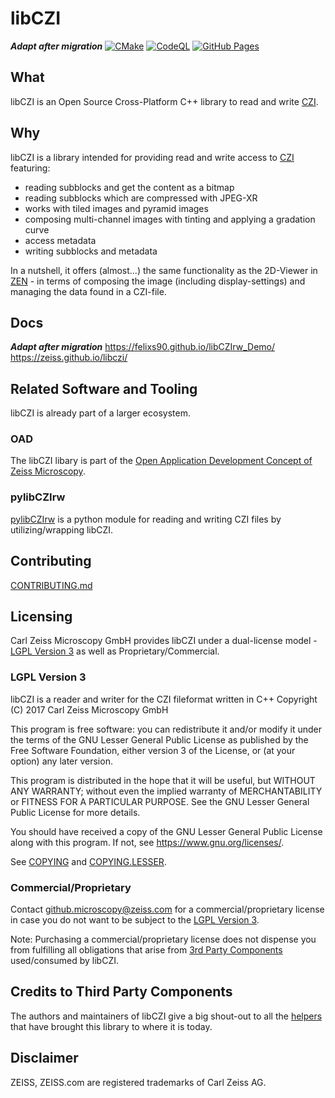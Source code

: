 # libCZI
***Adapt after migration***
[![CMake](https://github.com/FelixS90/libCZIrw_Demo/actions/workflows/cmake.yml/badge.svg?branch=main&event=push)](https://github.com/FelixS90/libCZIrw_Demo/actions/workflows/cmake.yml)
[![CodeQL](https://github.com/FelixS90/libCZIrw_Demo/actions/workflows/codeql-analysis.yml/badge.svg?branch=main&event=push)](https://github.com/FelixS90/libCZIrw_Demo/actions/workflows/codeql-analysis.yml)
[![GitHub Pages](https://github.com/FelixS90/libCZIrw_Demo/actions/workflows/pages.yml/badge.svg?branch=main&event=push)](https://github.com/FelixS90/libCZIrw_Demo/actions/workflows/pages.yml)

## What
libCZI is an Open Source Cross-Platform C++ library to read and write [CZI](https://www.zeiss.com/microscopy/en/products/software/zeiss-zen/czi-image-file-format.html).

## Why 
libCZI is a library intended for providing read and write access to [CZI](https://www.zeiss.com/microscopy/en/products/software/zeiss-zen/czi-image-file-format.html) featuring:

* reading subblocks and get the content as a bitmap
* reading subblocks which are compressed with JPEG-XR
* works with tiled images and pyramid images
* composing multi-channel images with tinting and applying a gradation curve
* access metadata
* writing subblocks and metadata

In a nutshell, it offers (almost...) the same functionality as the 2D-Viewer in [ZEN](https://www.zeiss.com/microscopy/en/products/software/zeiss-zen.html) - in terms of composing the image (including display-settings) and managing the data found in a CZI-file.

## Docs
***Adapt after migration***
https://felixs90.github.io/libCZIrw_Demo/
https://zeiss.github.io/libczi/

## Related Software and Tooling
libCZI is already part of a larger ecosystem.

### OAD
The libCZI libary is part of the [Open Application Development Concept of Zeiss Microscopy](https://github.com/zeiss-microscopy/OAD).

### pylibCZIrw
[pylibCZIrw](https://pypi.org/project/pylibCZIrw/) is a python module for reading and writing CZI files by utilizing/wrapping libCZI.

## Contributing
[CONTRIBUTING.md](/CONTRIBUTING.md)

## Licensing
Carl Zeiss Microscopy GmbH provides libCZI under a dual-license model - [LGPL Version 3](https://www.gnu.org/licenses/lgpl-3.0.en.html) as well as Proprietary/Commercial. 

### LGPL Version 3
libCZI is a reader and writer for the CZI fileformat written in C++
Copyright (C) 2017 Carl Zeiss Microscopy GmbH

This program is free software: you can redistribute it and/or modify it under the terms of the GNU Lesser General Public License as published by the Free Software Foundation, either version 3 of the License, or (at your option) any later version.

This program is distributed in the hope that it will be useful, but WITHOUT ANY WARRANTY; without even the implied warranty of MERCHANTABILITY or FITNESS FOR A PARTICULAR PURPOSE. See the GNU Lesser General Public License for more details.

You should have received a copy of the GNU Lesser General Public License along with this program. If not, see <https://www.gnu.org/licenses/>.

See [COPYING](/COPYING) and [COPYING.LESSER](/COPYING.LESSER).

### Commercial/Proprietary
Contact github.microscopy@zeiss.com for a commercial/proprietary license in case you do not want to be subject to the [LGPL Version 3](#lgpl-version-3).  

Note: Purchasing a commercial/proprietary license does not dispense you from fulfilling all obligations that arise from [3rd Party Components](#credits-to-third-party-components) used/consumed by libCZI.

## Credits to Third Party Components
The authors and maintainers of libCZI give a big shout-out to all the [helpers](/THIRD_PARTY_LICENSES.txt) that have brought this library to where it is today.

## Disclaimer
ZEISS, ZEISS.com are registered trademarks of Carl Zeiss AG.
